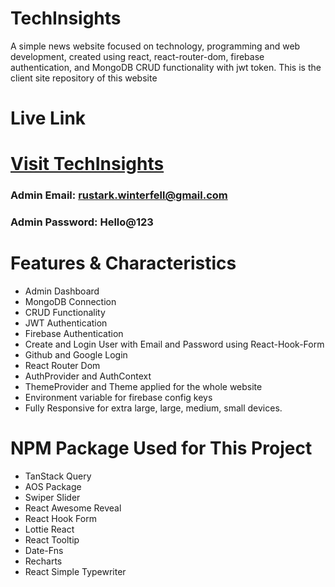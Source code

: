 
# TechInsights
A simple news website focused on technology, programming and web development, created using react, react-router-dom, firebase authentication, and MongoDB CRUD functionality with jwt token. This is the client site repository of this website

# Live Link
# [Visit TechInsights](https://tech-insights-d2159.web.app)

### Admin Email: rustark.winterfell@gmail.com
### Admin Password: Hello@123


# Features & Characteristics
-  Admin Dashboard
-  MongoDB Connection
-  CRUD Functionality
-  JWT Authentication
-  Firebase Authentication
-  Create and Login User with Email and Password using React-Hook-Form
-  Github and Google Login
-  React Router Dom
-  AuthProvider and AuthContext
-  ThemeProvider and Theme applied for the whole website
-  Environment variable for firebase config keys
-  Fully Responsive for extra large, large, medium, small devices.



# NPM Package Used for This Project
-  TanStack Query
-  AOS Package
-  Swiper Slider
-  React Awesome Reveal
-  React Hook Form
-  Lottie React
-  React Tooltip
-  Date-Fns
-  Recharts
-  React Simple Typewriter
